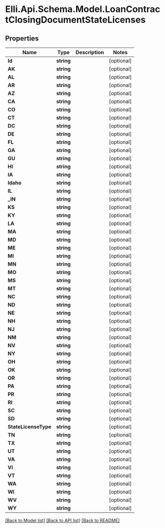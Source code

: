 # Elli.Api.Schema.Model.LoanContractClosingDocumentStateLicenses
## Properties

Name | Type | Description | Notes
------------ | ------------- | ------------- | -------------
**Id** | **string** |  | [optional] 
**AK** | **string** |  | [optional] 
**AL** | **string** |  | [optional] 
**AR** | **string** |  | [optional] 
**AZ** | **string** |  | [optional] 
**CA** | **string** |  | [optional] 
**CO** | **string** |  | [optional] 
**CT** | **string** |  | [optional] 
**DC** | **string** |  | [optional] 
**DE** | **string** |  | [optional] 
**FL** | **string** |  | [optional] 
**GA** | **string** |  | [optional] 
**GU** | **string** |  | [optional] 
**HI** | **string** |  | [optional] 
**IA** | **string** |  | [optional] 
**Idaho** | **string** |  | [optional] 
**IL** | **string** |  | [optional] 
**_IN** | **string** |  | [optional] 
**KS** | **string** |  | [optional] 
**KY** | **string** |  | [optional] 
**LA** | **string** |  | [optional] 
**MA** | **string** |  | [optional] 
**MD** | **string** |  | [optional] 
**ME** | **string** |  | [optional] 
**MI** | **string** |  | [optional] 
**MN** | **string** |  | [optional] 
**MO** | **string** |  | [optional] 
**MS** | **string** |  | [optional] 
**MT** | **string** |  | [optional] 
**NC** | **string** |  | [optional] 
**ND** | **string** |  | [optional] 
**NE** | **string** |  | [optional] 
**NH** | **string** |  | [optional] 
**NJ** | **string** |  | [optional] 
**NM** | **string** |  | [optional] 
**NV** | **string** |  | [optional] 
**NY** | **string** |  | [optional] 
**OH** | **string** |  | [optional] 
**OK** | **string** |  | [optional] 
**OR** | **string** |  | [optional] 
**PA** | **string** |  | [optional] 
**PR** | **string** |  | [optional] 
**RI** | **string** |  | [optional] 
**SC** | **string** |  | [optional] 
**SD** | **string** |  | [optional] 
**StateLicenseType** | **string** |  | [optional] 
**TN** | **string** |  | [optional] 
**TX** | **string** |  | [optional] 
**UT** | **string** |  | [optional] 
**VA** | **string** |  | [optional] 
**VI** | **string** |  | [optional] 
**VT** | **string** |  | [optional] 
**WA** | **string** |  | [optional] 
**WI** | **string** |  | [optional] 
**WV** | **string** |  | [optional] 
**WY** | **string** |  | [optional] 

[[Back to Model list]](../README.md#documentation-for-models) [[Back to API list]](../README.md#documentation-for-api-endpoints) [[Back to README]](../README.md)

